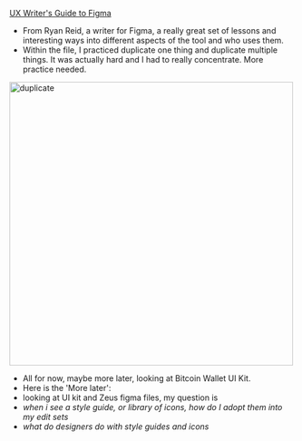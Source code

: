 [UX Writer's Guide to Figma](https://www.figma.com/community/file/1134493298949032174)
- From Ryan Reid, a writer for Figma, a really great set of lessons and interesting ways into different aspects of the tool and who uses them.
- Within the file, I practiced duplicate one thing and duplicate multiple things. It was actually hard and I had to really concentrate. More practice needed.
<img width="500" alt="duplicate" src="https://github.com/janakelsay/zero-to-designer/assets/96694416/90d93e3a-1d78-4c6c-b9f5-a582be14045f">

- All for now, maybe more later, looking at Bitcoin Wallet UI Kit.
- Here is the 'More later': 
- looking at UI kit and Zeus figma files, my question is
- *when i see a style guide, or library of icons, how do I adopt them into my edit sets*
- *what do designers do with style guides and icons*
